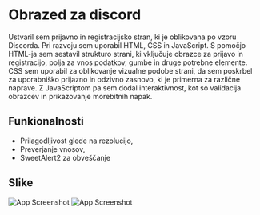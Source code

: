 
# Obrazed za discord

Ustvaril sem prijavno in registracijsko stran, ki je oblikovana po vzoru Discorda. Pri razvoju sem uporabil HTML, CSS in JavaScript. S pomočjo HTML-ja sem sestavil strukturo strani, ki vključuje obrazce za prijavo in registracijo, polja za vnos podatkov, gumbe in druge potrebne elemente. CSS sem uporabil za oblikovanje vizualne podobe strani, da sem poskrbel za uporabniško prijazno in odzivno zasnovo, ki je primerna za različne naprave. Z JavaScriptom pa sem dodal interaktivnost, kot so validacija obrazcev in prikazovanje morebitnih napak.


## Funkionalnosti
- Prilagodljivost glede na rezolucijo,
- Preverjanje vnosov,
- SweetAlert2 za obveščanje


## Slike

![App Screenshot](slike/ss1)
![App Screenshot](slike/ss2)

